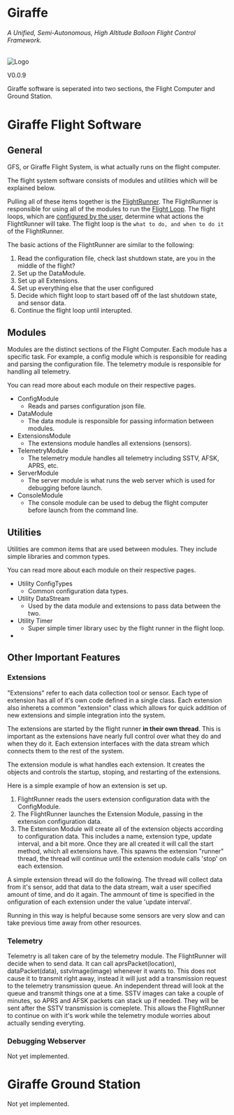 # Giraffe
###### A Unified, Semi-Autonomous, High Altitude Balloon Flight Control Framework.

![Logo](logo-small.png)

V0.0.9

Giraffe software is seperated into two sections, the Flight Computer and Ground Station.


# Giraffe Flight Software
## General

GFS, or Giraffe Flight System, is what actually runs on the flight computer.

The flight system software consists of modules and utilities which will be 
explained below.

Pulling all of these items together is the [FlightRunner](deadlink). The
FlightRunner is responsible for using all of the modules to run the 
[Flight Loop](deadlink). The flight loops, which are
[configured by the user](deadlink), determine what actions the FlightRunner will
take. The flight loop is the ``what to do, and when to do it`` of the 
FlightRunner.

The basic actions of the FlightRunner are similar to the following:
1. Read the configuration file, check last shutdown state, are you in the middle 
of the flight?
2. Set up the DataModule.
3. Set up all Extensions.
4. Set up everything else that the user configured
5. Decide which flight loop to start based off of the last shutdown state,
and sensor data.
6. Continue the flight loop until interupted.

## Modules
Modules are the distinct sections of the Flight Computer. Each module
has a specific task. For example, a config module which is responsible for
reading and parsing the configuration file. The telemetry module is
responsible for handling all telemetry.

You can read more about each module on their respective pages.
- ConfigModule
    - Reads and parses configuration json file.
- DataModule
    - The data module is responsible for passing information between modules.
- ExtensionsModule
    - The extensions module handles all extensions (sensors).
- TelemetryModule
    - The telemetry module handles all telemetry including SSTV, AFSK, APRS, etc.
- ServerModule
    - The server module is what runs the web server which is used for debugging 
        before launch.
- ConsoleModule
    - The console module can be used to debug the flight computer before launch
        from the command line.
## Utilities
Utilities are common items that are used between modules. They include
simple libraries and common types.

You can read more about each module on their respective pages.

- Utility ConfigTypes
    - Common configuration data types.
- Utility DataStream
    - Used by the data module and extensions to pass data between the two.
- Utility Timer
    - Super simple timer library usec by the flight runner in the flight loop.
- 






## Other Important Features

### Extensions
"Extensions" refer to each data collection tool or sensor. Each type of 
extension has all of it's own code defined in a single class. Each extension
also inherets a common "extension" class which allows for quick addition of
new extensions and simple integration into the system.

The extensions are started by the flight runner **in their own thread**.
This is important as the extensions have nearly full control over what they do
and when they do it. Each extension interfaces with the data stream which
connects them to the rest of the system.

The extension module is what handles each extension. It creates the objects
and controls the startup, stoping, and restarting of the extensions.

Here is a simple example of how an extension is set up.

1. FlightRunner reads the users extension configuration data with 
the ConfigModule.
2. The FlightRunner launches the Extension Module, passing in
the extension configuration data.
3. The Extension Module will create all of the extension objects
according to configuration data. This includes a name, extension type, update
interval, and a bit more.
Once they are all created it will call the start method, which all extensions
have. This spawns the extension "runner" thread, the thread will continue
until the extension module calls 'stop' on each extension.

A simple extension thread will do the following. The thread will collect data 
from it's sensor, add that data to the data stream, wait a user specified
amount of time, and do it again. The ammount of time is specified in the 
onfiguration of each extension under the value 'update interval'.

Running in this way is helpful because some sensors are very slow and
can take previous time away from other resources.

### Telemetry
Telemetry is all taken care of by the telemetry module. The FlightRunner
will decide when to send data. It can call aprsPacket(location), 
dataPacket(data), sstvImage(image) whenever it wants to. This does not cause
it to transmit right away, instead it will just add a transmission request to
the telemetry transmission queue. An independent thread will look at the queue
and transmit things one at a time. SSTV images can take a couple of minutes,
so APRS and AFSK packets can stack up if needed. They will be sent after the
SSTV transmission is comeplete. This allows the FlightRunner to continue on with
it's work while the telemetry module worries about actually sending everyting.

### Debugging Webserver
Not yet implemented.



# Giraffe Ground Station
Not yet implemented.